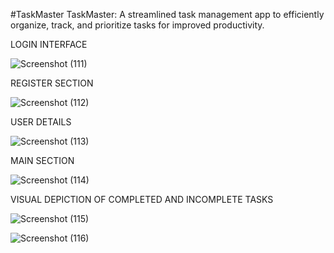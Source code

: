 #TaskMaster
TaskMaster: A streamlined task management app to efficiently organize, track, and prioritize tasks for improved productivity.

LOGIN INTERFACE

![Screenshot (111)](https://github.com/user-attachments/assets/554107e6-e7d2-4912-ab07-635482b763db)

REGISTER SECTION

![Screenshot (112)](https://github.com/user-attachments/assets/39d70135-588e-4218-9c4f-e446ef90043d)

USER DETAILS

![Screenshot (113)](https://github.com/user-attachments/assets/80a7aab3-1cc2-4f42-a7ba-d26b61e0160a)

MAIN SECTION

![Screenshot (114)](https://github.com/user-attachments/assets/1291731a-17fa-4eb9-9533-2188c862f5c1)

VISUAL DEPICTION OF COMPLETED AND INCOMPLETE TASKS

![Screenshot (115)](https://github.com/user-attachments/assets/66b82b42-e2ac-4f20-b403-3047b54e609d)


![Screenshot (116)](https://github.com/user-attachments/assets/d846323a-97c7-4e82-a719-d2427a0adc09)
